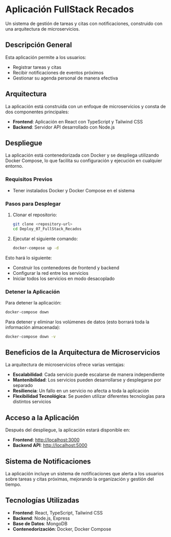 # Aplicación FullStack Recados

Un sistema de gestión de tareas y citas con notificaciones, construido con una arquitectura de microservicios.

## Descripción General

Esta aplicación permite a los usuarios:
- Registrar tareas y citas
- Recibir notificaciones de eventos próximos
- Gestionar su agenda personal de manera efectiva

## Arquitectura

La aplicación está construida con un enfoque de microservicios y consta de dos componentes principales:
- **Frontend**: Aplicación en React con TypeScript y Tailwind CSS
- **Backend**: Servidor API desarrollado con Node.js

## Despliegue

La aplicación está contenedorizada con Docker y se despliega utilizando Docker Compose, lo que facilita su configuración y ejecución en cualquier entorno.

### Requisitos Previos

- Tener instalados Docker y Docker Compose en el sistema

### Pasos para Desplegar

1. Clonar el repositorio:
   ```bash
   git clone <repository-url>
   cd Deploy_07_FullStack_Recados
   ```

2. Ejecutar el siguiente comando:
   ```bash
   docker-compose up -d
   ```

Esto hará lo siguiente:
- Construir los contenedores de frontend y backend
- Configurar la red entre los servicios
- Iniciar todos los servicios en modo desacoplado

### Detener la Aplicación
Para detener la aplicación:
```bash
docker-compose down
```

Para detener y eliminar los volúmenes de datos (esto borrará toda la información almacenada):
```bash
docker-compose down -v
```

## Beneficios de la Arquitectura de Microservicios

La arquitectura de microservicios ofrece varias ventajas:
- **Escalabilidad**: Cada servicio puede escalarse de manera independiente
- **Mantenibilidad**: Los servicios pueden desarrollarse y desplegarse por separado
- **Resiliencia**: Un fallo en un servicio no afecta a toda la aplicación
- **Flexibilidad Tecnológica**: Se pueden utilizar diferentes tecnologías para distintos servicios

## Acceso a la Aplicación

Después del despliegue, la aplicación estará disponible en:
- **Frontend**: [http://localhost:3000](http://localhost:3000)
- **Backend API**: [http://localhost:5000](http://localhost:5000)

## Sistema de Notificaciones

La aplicación incluye un sistema de notificaciones que alerta a los usuarios sobre tareas y citas próximas, mejorando la organización y gestión del tiempo.

## Tecnologías Utilizadas

- **Frontend**: React, TypeScript, Tailwind CSS
- **Backend**: Node.js, Express
- **Base de Datos**: MongoDB
- **Contenedorización**: Docker, Docker Compose
